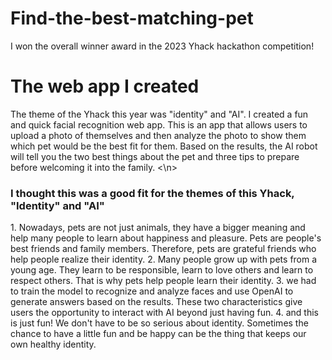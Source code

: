 # Find-the-best-matching-pet
I won the overall winner award in the 2023 Yhack hackathon competition! 

<h1>The web app I created</h1>
The theme of the Yhack this year was "identity" and "AI". I created a fun and quick facial recognition web app.
This is an app that allows users to upload a photo of themselves and then analyze the photo to show them which pet would be the best fit for them. 
Based on the results, the AI robot will tell you the two best things about the pet and three tips to prepare before welcoming it into the family. 
<\n>
<h3>I thought this was a good fit for the themes of this Yhack, "Identity" and "AI"</h3>
1. Nowadays, pets are not just animals, they have a bigger meaning and help many people to learn about happiness and pleasure. Pets are people's best friends and family members. Therefore, pets are grateful friends who help people realize their identity.
2. Many people grow up with pets from a young age. They learn to be responsible, learn to love others and learn to respect others. That is why pets help people learn their identity.  
3. we had to train the model to recognize and analyze faces and use OpenAI to generate answers based on the results. These two characteristics give users the opportunity to interact with AI beyond just having fun.
4. and this is just fun! We don't have to be so serious about identity. Sometimes the chance to have a little fun and be happy can be the thing that keeps our own healthy identity.
